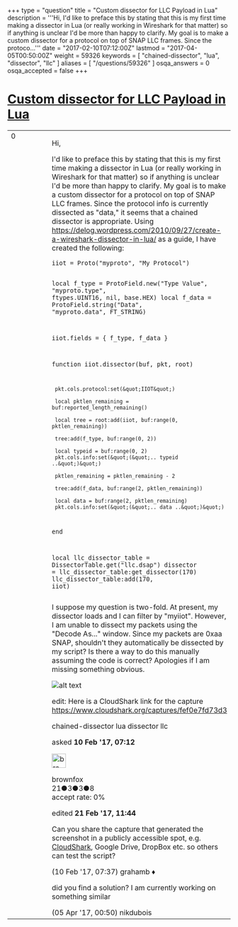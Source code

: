 +++
type = "question"
title = "Custom dissector for LLC Payload in Lua"
description = '''Hi, I&#x27;d like to preface this by stating that this is my first time making a dissector in Lua (or really working in Wireshark for that matter) so if anything is unclear I&#x27;d be more than happy to clarify. My goal is to make a custom dissector for a protocol on top of SNAP LLC frames. Since the protoco...'''
date = "2017-02-10T07:12:00Z"
lastmod = "2017-04-05T00:50:00Z"
weight = 59326
keywords = [ "chained-dissector", "lua", "dissector", "llc" ]
aliases = [ "/questions/59326" ]
osqa_answers = 0
osqa_accepted = false
+++

<div class="headNormal">

# [Custom dissector for LLC Payload in Lua](/questions/59326/custom-dissector-for-llc-payload-in-lua)

</div>

<div id="main-body">

<div id="askform">

<table id="question-table" style="width:100%;"><colgroup><col style="width: 50%" /><col style="width: 50%" /></colgroup><tbody><tr class="odd"><td style="width: 30px; vertical-align: top"><div class="vote-buttons"><span id="post-59326-upvote" class="ajax-command post-vote up" rel="nofollow" title="I like this post (click again to cancel)"> </span><div id="post-59326-score" class="post-score" title="current number of votes">0</div><span id="post-59326-downvote" class="ajax-command post-vote down" rel="nofollow" title="I dont like this post (click again to cancel)"> </span> <span id="favorite-mark" class="ajax-command favorite-mark" rel="nofollow" title="mark/unmark this question as favorite (click again to cancel)"> </span><div id="favorite-count" class="favorite-count"></div></div></td><td><div id="item-right"><div class="question-body"><p>Hi,</p><p>I'd like to preface this by stating that this is my first time making a dissector in Lua (or really working in Wireshark for that matter) so if anything is unclear I'd be more than happy to clarify. My goal is to make a custom dissector for a protocol on top of SNAP LLC frames. Since the protocol info is currently dissected as "data," it seems that a chained dissector is appropriate. Using <a href="https://delog.wordpress.com/2010/09/27/create-a-wireshark-dissector-in-lua/">https://delog.wordpress.com/2010/09/27/create-a-wireshark-dissector-in-lua/</a> as a guide, I have created the following:</p><pre><code>iiot = Proto(&quot;myproto&quot;, &quot;My Protocol&quot;)

local f_type = ProtoField.new(&quot;Type Value&quot;, &quot;myproto.type&quot;,  ftypes.UINT16, nil, base.HEX)
local f_data = ProtoField.string(&quot;Data&quot;, &quot;myproto.data&quot;, FT_STRING)

iiot.fields = { f_type, f_data }

function iiot.dissector(buf, pkt, root)

     pkt.cols.protocol:set(&quot;IIOT&quot;)

     local pktlen_remaining = buf:reported_length_remaining()

     local tree = root:add(iiot, buf:range(0, pktlen_remaining))

     tree:add(f_type, buf:range(0, 2))

     local typeid = buf:range(0, 2)
     pkt.cols.info:set(&quot;(&quot;.. typeid ..&quot;)&quot;)

     pktlen_remaining = pktlen_remaining - 2

     tree:add(f_data, buf:range(2, pktlen_remaining))

     local data = buf:range(2, pktlen_remaining)
     pkt.cols.info:set(&quot;(&quot;.. data ..&quot;)&quot;)

end

local llc_dissector_table = DissectorTable.get(&quot;llc.dsap&quot;)
dissector = llc_dissector_table:get_dissector(170)
llc_dissector_table:add(170, iiot)</code></pre><p>I suppose my question is two-fold. At present, my dissector loads and I can filter by "myiiot". However, I am unable to dissect my packets using the "Decode As..." window. Since my packets are 0xaa SNAP, shouldn't they automatically be dissected by my script? Is there a way to do this manually assuming the code is correct? Apologies if I am missing something obvious.</p><p><img src="http://i.imgur.com/qGojiaL.png" alt="alt text" /></p><p>edit: Here is a CloudShark link for the capture <a href="https://www.cloudshark.org/captures/fef0e7fd73d3">https://www.cloudshark.org/captures/fef0e7fd73d3</a></p></div><div id="question-tags" class="tags-container tags"><span class="post-tag tag-link-chained-dissector" rel="tag" title="see questions tagged &#39;chained-dissector&#39;">chained-dissector</span> <span class="post-tag tag-link-lua" rel="tag" title="see questions tagged &#39;lua&#39;">lua</span> <span class="post-tag tag-link-dissector" rel="tag" title="see questions tagged &#39;dissector&#39;">dissector</span> <span class="post-tag tag-link-llc" rel="tag" title="see questions tagged &#39;llc&#39;">llc</span></div><div id="question-controls" class="post-controls"></div><div class="post-update-info-container"><div class="post-update-info post-update-info-user"><p>asked <strong>10 Feb '17, 07:12</strong></p><img src="https://secure.gravatar.com/avatar/134bbb4fd9687f9718bb94d36c4b75fc?s=32&amp;d=identicon&amp;r=g" class="gravatar" width="32" height="32" alt="brownfox&#39;s gravatar image" /><p><span>brownfox</span><br />
<span class="score" title="21 reputation points">21</span><span title="3 badges"><span class="badge1">●</span><span class="badgecount">3</span></span><span title="3 badges"><span class="silver">●</span><span class="badgecount">3</span></span><span title="8 badges"><span class="bronze">●</span><span class="badgecount">8</span></span><br />
<span class="accept_rate" title="Rate of the user&#39;s accepted answers">accept rate:</span> <span title="brownfox has no accepted answers">0%</span></p></img></div><div class="post-update-info post-update-info-edited"><p><span> edited <strong>21 Feb '17, 11:44</strong> </span></p></div></div><div id="comments-container-59326" class="comments-container"><span id="59330"></span><div id="comment-59330" class="comment"><div id="post-59330-score" class="comment-score"></div><div class="comment-text"><p>Can you share the capture that generated the screenshot in a publicly accessible spot, e.g. <a href="http://cloudshark.org">CloudShark</a>, Google Drive, DropBox etc. so others can test the script?</p></div><div id="comment-59330-info" class="comment-info"><span class="comment-age">(10 Feb '17, 07:37)</span> <span class="comment-user userinfo">grahamb ♦</span></div></div><span id="60582"></span><div id="comment-60582" class="comment"><div id="post-60582-score" class="comment-score"></div><div class="comment-text"><p>did you find a solution? I am currently working on something similar</p></div><div id="comment-60582-info" class="comment-info"><span class="comment-age">(05 Apr '17, 00:50)</span> <span class="comment-user userinfo">nikdubois</span></div></div></div><div id="comment-tools-59326" class="comment-tools"></div><div class="clear"></div><div id="comment-59326-form-container" class="comment-form-container"></div><div class="clear"></div></div></td></tr></tbody></table>

</div>

</div>

